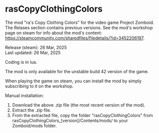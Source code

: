 # rasCopyClothingColors
The mod "ra's Copy Clothing Colors" for the video game Project Zomboid. The Relases section contains previous versions. See the mod's workshop page on steam for info about the mod's content: https://steamcommunity.com/sharedfiles/filedetails/?id=3452206197.

Release (steam): 26 Mar, 2025 <br>
Last updated: 26 Mar, 2025

Coding is in lua.

The mod is only available for the unstable build 42 version of the game.

When playing the game on steam, you can install the mod by simply subscribing to it on the workshop.

Manual installation:

   1. Download the above .zip file (the most recent version of the mod).
   2. Extract the .zip file.
   3. From the extracted file, copy the folder "rasCopyClothingColors" from rasCopyClothingColors_[version]/Contents/mods/ to your Zomboid/mods folder.

